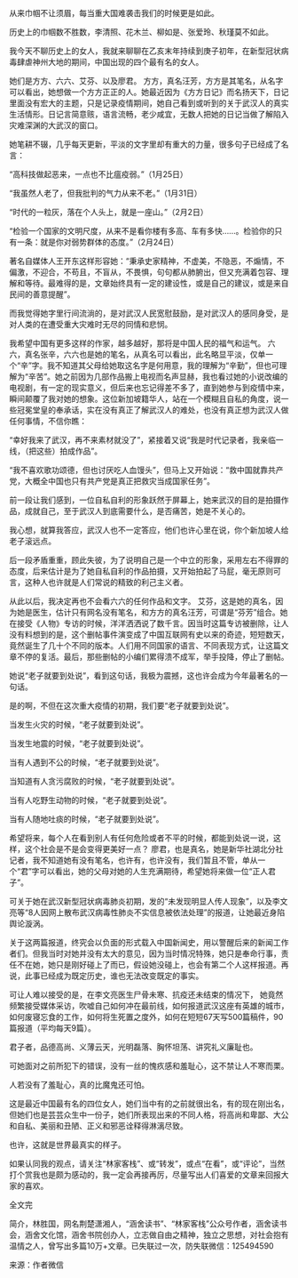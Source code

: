 从来巾帼不让须眉，每当重大国难袭击我们的时候更是如此。

历史上的巾帼数不胜数，李清照、花木兰、柳如是、张爱玲、秋瑾莫不如此。

我今天不聊历史上的女人，我就来聊聊在乙亥末年持续到庚子初年，在新型冠状病毒肆虐神州大地的期间，中国出现的四个最有名的女人。

她们是方方、六六、艾芬、以及廖君。 方方，真名汪芳，方方是其笔名，从名字可以看出，她想做一个方方正正的人。她最近因为《方方日记》而名扬天下，日记里面没有宏大的主题，只是记录疫情期间，她自己看到或听到的关于武汉人的真实生活情形。日记言简意赅，语言流畅，老少咸宜，无数人把她的日记当做了解陷入灾难深渊的大武汉的窗口。

她笔耕不辍，几乎每天更新，平淡的文字里却有重大的力量，很多句子已经成了名言：

“高科技做起恶来，一点也不比瘟疫弱。”（1月25日）

“我虽然人老了，但我批判的气力从来不老。”（1月31日）

“时代的一粒灰，落在个人头上，就是一座山。”（2月2日）

“检验一个国家的文明尺度，从来不是看你楼有多高、车有多快……。检验你的只有一条：就是你对弱势群体的态度。”（2月24日）

著名自媒体人王开东这样形容她：“秉承史家精神，不虚美，不隐恶，不煽情，不偏激，不迎合，不苟且，不盲从，不畏惧，句句都从肺腑出，但又充满着包容、理解和等待。最难得的是，文章始终具有一定的建设性，或是自己的建议，或是来自民间的善意提醒”。

而我觉得她字里行间流淌的，是对武汉人民宽慰鼓励，是对武汉人的感同身受，是对人类的在遭受重大灾难时无尽的同情和悲悯。

我希望中国有更多这样的作家，越多越好，那将是中国人民的福气和运气。 六六，真名张辛，六六也是她的笔名，从真名可以看出，此名略显平淡，仅单一个“辛”字。我不知道其父母给她取这名字是何用意，我的理解为“辛勤”，但也可理解为“辛苦”。她之前因为几部作品搬上电视而名声显赫，我也看过她的小说改编的电视剧，有一定的现实意义，但后来也忘记得差不多了，直到她参与到疫情中来，瞬间颠覆了我对她的想象。这位新加坡籍华人，站在一个模糊且自私的角度，说一些冠冕堂皇的奉承话，实在没有真正了解武汉人的难处，也没有真正想为武汉人做任何事情，不信你瞧：

“幸好我来了武汉，再不来素材就没了”，紧接着又说“我是时代记录者，我亲临一线，（把这些）拍成作品”。

“我不喜欢歌功颂德，但也讨厌吃人血馒头”，但马上又开始说：“救中国就靠共产党，大概全中国也只有共产党是真正把救灾当成国家任务”。

前一段让我们感到，一位自私自利的形象跃然于屏幕上，她来武汉的目的是拍摄作品，成就自己，至于武汉人到底需要什么，是否痛苦，她是不关心的。

我心想，就算我答应，武汉人也不一定答应，他们也许心里在说，你个新加坡人给老子滚远点。

后一段矛盾重重，顾此失彼，为了说明自己是一个中立的形象，采用左右不得罪的态度，后来估计是为了她自私自利的作品拍摄，又开始拍起了马屁，毫无原则可言，这种人也许就是人们常说的精致的利己主义者。

从此以后，我决定再也不会看六六的任何作品和文字。 艾芬，这是她的真名，因为她是医生，估计只有网名没有笔名，和方方的真名汪芳，可谓是“芬芳”组合。她在接受《人物》专访的时候，洋洋洒洒说了数千言。因当时这篇专访被删除，让人没有料想到的是，这个删帖事件演变成了中国互联网有史以来的奇迹，短短数天，竟然诞生了几十个不同的版本。人们用不同国家的语言、不同表现方式，让这篇文章不停的复活。最后，那些删帖的小编们累得溃不成军，举手投降，停止了删帖。

她说“老子就要到处说”，看到这句话，我极为震撼，这也许会成为今年最著名的一句话。

是的啊，不但在这次重大疫情的初期，我们要“老子就要到处说”。

当发生火灾的时候，“老子就要到处说”。

当发生地震的时候，“老子就要到处说”。

当有人遇到不公的时候，“老子就要到处说”。

当知道有人贪污腐败的时候，“老子就要到处说”。

当有人吃野生动物的时候，“老子就要到处说”。

当有人随地吐痰的时候，“老子就要到处说”。

希望将来，每个人在看到别人有任何危险或者不平的时候，都能到处说一说，这样，这个社会是不是会变得更美好一点？ 廖君，也是真名，她是新华社湖北分社记者，我不知道她有没有笔名，也许有，也许没有，我们暂且不管，单从一个“君”字可以看出，她的父母对她的人生充满期待，希望她将来做一位“正人君子”。

可关于她在武汉新型冠状病毒肺炎初期，发的“未发现明显人传人现象”，以及李文亮等“8人因网上散布武汉病毒性肺炎不实信息被依法处理”的报道，让她最近身陷舆论漩涡。

关于这两篇报道，终究会以负面的形式载入中国新闻史，用以警醒后来的新闻工作者们。但我当时对她并没有太大的意见，因为当时情况特殊，她只是奉命行事，责任不在她，她只是刚好碰上了而已，假设她没碰上，也会有第二个人这样报道。再说，此事已经成为既定历史，谁也无法改变既定的事实。

可让人难以接受的是，在李文亮医生尸骨未寒、抗疫还未结束的情况下， 她竟然频繁接受媒体采访，吹嘘自己如何冲在最前线，如何报道武汉这座有英雄的城市，如何废寝忘食的工作，如何将生死置之度外，如何在短短67天写500篇稿件，90篇报道（平均每天9篇）。

君子者，品德高尚、义薄云天，光明磊落、胸怀坦荡、讲究礼义廉耻也。

可她面对之前所犯下的错误，没有一丝的愧疚感和羞耻心，这不禁让人不寒而栗。

人若没有了羞耻心，真的比魔鬼还可怕。

这是最近中国最有名的四位女人，她们当中有的之前就很出名，有的现在刚出名，但她们也是芸芸众生中一份子，她们所表现出来的不同人格，将高尚和卑鄙、大公和自私、美丽和丑陋、正义和邪恶诠释得淋漓尽致。

也许，这就是世界最真实的样子。

如果认同我的观点，请关注“林家客栈”、或“转发”，或点“在看”，或“评论”，当然打个赏我也是颇为感动的，我一定会再接再厉，尽量写出人们喜爱的文章来回报大家的喜欢。

全文完

简介，林胜国，网名荆楚潇湘人，“涵舍读书”、“林家客栈”公众号作者，涵舍读书会，涵舍文化馆，涵舍书院创办人，立志做自由之精神，独立之思想，对社会抱有温情之人，曾写出多篇10万+文章。已失联过一次，防失联微信：125494590

来源：作者微信


